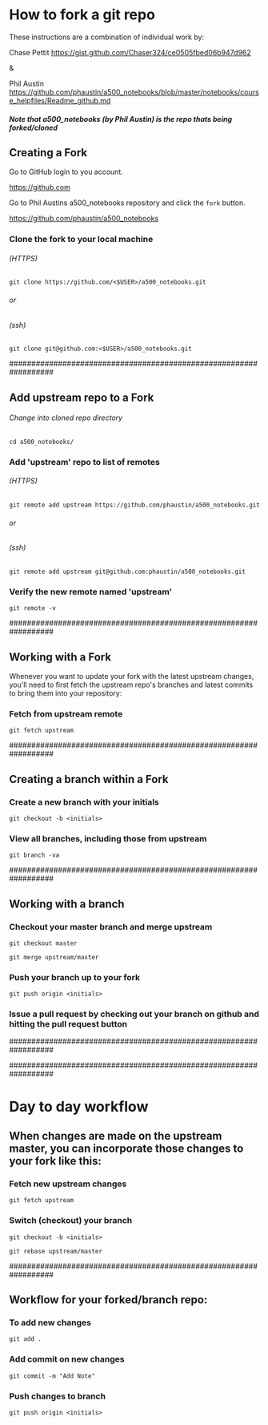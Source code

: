 # How to fork a git repo


These instructions are a combination of individual work by:

Chase Pettit
https://gist.github.com/Chaser324/ce0505fbed06b947d962

&

Phil Austin
https://github.com/phaustin/a500_notebooks/blob/master/notebooks/course_helpfiles/Readme_github.md

##### Note that a500_notebooks (by Phil Austin) is the repo thats being forked/cloned


## Creating a Fork
Go to GitHub login to you account.

https://github.com

Go to Phil Austins a500_notebooks repository and click the `fork` button. 

https://github.com/phaustin/a500_notebooks


<!-- #region -->
### Clone the fork to your local machine

###### (HTTPS)
`git clone https://github.com/<$USER>/a500_notebooks.git`

###### or


###### (ssh)
`git clone git@github.com:<$USER>/a500_notebooks.git`



##################################################################

<!-- #endregion -->

<!-- #region -->
## Add upstream repo to a Fork

######  Change into cloned repo directory

`cd a500_notebooks/`

### Add 'upstream' repo to list of remotes

###### (HTTPS)
`git remote add upstream https://github.com/phaustin/a500_notebooks.git`


###### or


###### (ssh)
`git remote add upstream git@github.com:phaustin/a500_notebooks.git`


### Verify the new remote named 'upstream'

`git remote -v`


##################################################################

<!-- #endregion -->

<!-- #region -->
## Working with a Fork



Whenever you want to update your fork with the latest upstream changes, you'll need to first fetch the upstream repo's branches and latest commits to bring them into your repository:

### Fetch from upstream remote
`git fetch upstream`


##################################################################

<!-- #endregion -->

<!-- #region -->
## Creating a branch within a Fork


### Create a new branch with your initials
`git checkout -b <initials>`

### View all branches, including those from upstream
`git branch -va`

##################################################################

<!-- #endregion -->

<!-- #region -->
## Working with a branch

### Checkout your master branch and merge upstream
`git checkout master`

`git merge upstream/master`


### Push your branch up to your fork

`git push origin <initials>`

### Issue a pull request by checking out your branch on github and hitting the pull request button

##################################################################

##################################################################

<!-- #endregion -->

# Day to day workflow

<!-- #region -->
## When changes are made on the upstream master, you can incorporate those changes to your fork like this:

### Fetch new upstream changes


` git fetch upstream `

###  Switch (checkout) your branch

` git checkout -b <initials> `


` git rebase upstream/master `

##################################################################

<!-- #endregion -->

<!-- #region -->
## Workflow for your forked/branch repo:

### To add new changes
`git add .`


### Add commit on new changes

`git commit -m "Add Note"` 


### Push changes to branch

` git push origin <initials> `
<!-- #endregion -->

```python

```
